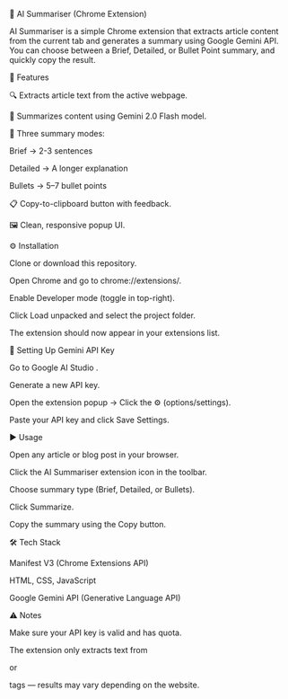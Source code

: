 📝 AI Summariser (Chrome Extension)

AI Summariser is a simple Chrome extension that extracts article content from the current tab and generates a summary using Google Gemini API.
You can choose between a Brief, Detailed, or Bullet Point summary, and quickly copy the result.

🚀 Features

🔍 Extracts article text from the active webpage.

🤖 Summarizes content using Gemini 2.0 Flash model.

📑 Three summary modes:

Brief → 2-3 sentences

Detailed → A longer explanation

Bullets → 5–7 bullet points

📋 Copy-to-clipboard button with feedback.

🖼 Clean, responsive popup UI.

⚙️ Installation

Clone or download this repository.

Open Chrome and go to chrome://extensions/.

Enable Developer mode (toggle in top-right).

Click Load unpacked and select the project folder.

The extension should now appear in your extensions list.

🔑 Setting Up Gemini API Key

Go to Google AI Studio
.

Generate a new API key.

Open the extension popup → Click the ⚙️ (options/settings).

Paste your API key and click Save Settings.

▶️ Usage

Open any article or blog post in your browser.

Click the AI Summariser extension icon in the toolbar.

Choose summary type (Brief, Detailed, or Bullets).

Click Summarize.

Copy the summary using the Copy button.

🛠 Tech Stack

Manifest V3 (Chrome Extensions API)

HTML, CSS, JavaScript

Google Gemini API (Generative Language API)

⚠️ Notes

Make sure your API key is valid and has quota.

The extension only extracts text from <article> or <p> tags — results may vary depending on the website.
